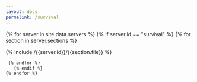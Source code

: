 ```yaml
---
layout: docs
permalink: /survival
---
```


<div>
 {% for server in site.data.servers %}
    {% if server.id == "survival" %}
  {% for section in server.sections %}
  <section class="wiki-section" markdown="1">

  {% include /{{server.id}}/{{section.file}} %}

  </section>

     {% endfor %}
       {% endif %}
    {% endfor %}

</div>

            

